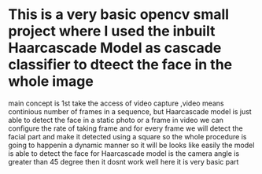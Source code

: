 # This is a very basic opencv small project where I used the inbuilt Haarcascade Model as cascade classifier to dteect the face in the whole image 
main concept is 1st take the access of video capture ,video means continious number of frames in a sequence, but Haarcascade model is just able to
detect the face in a static photo or a frame in video we can configure the rate of taking frame and for every frame we will detect the facial part 
and make it detected using a square so the whole procedure is going to happenin a dynamic manner so it will be looks like easily the model is able
to detect the face for Haarcascade model is the camera angle is greater than 45 degree then it dosnt work well here it is very basic part 
